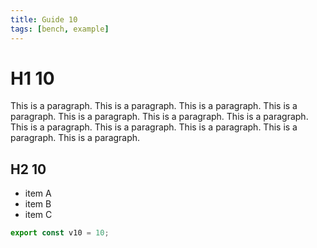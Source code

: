 ```yaml
---
title: Guide 10
tags: [bench, example]
---
```


# H1 10

This is a paragraph. This is a paragraph. This is a paragraph. This is a paragraph. This is a paragraph. This is a paragraph. This is a paragraph. This is a paragraph. This is a paragraph. This is a paragraph. This is a paragraph. This is a paragraph. 

## H2 10

- item A
- item B
- item C

```ts
export const v10 = 10;
```